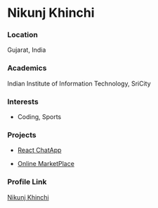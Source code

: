 # Nikunj Khinchi

### Location

Gujarat, India

### Academics

Indian Institute of Information Technology, SriCity

### Interests

- Coding, Sports

### Projects

- [React ChatApp](https://github.com/Nikunj-Khinchi/React_ChatApp)

- [Online MarketPlace](https://github.com/Nikunj-Khinchi/Online-MarketPlace)

### Profile Link

[Nikunj Khinchi](https://github.com/Nikunj-Khinchi)
